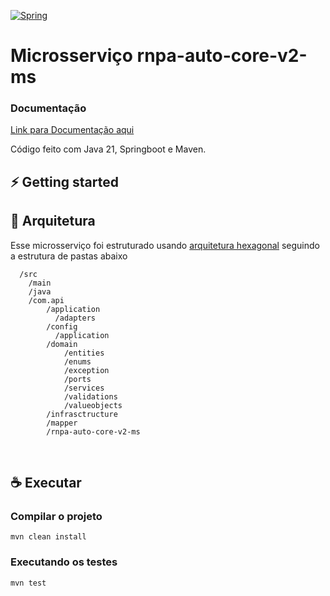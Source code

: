 [![Spring](https://img.shields.io/badge/-Spring-%236DB33F?logo=Spring&logoColor=%23FFF)](https://spring.io/)

# Microsserviço rnpa-auto-core-v2-ms

### Documentação

[Link para Documentação aqui](https://sensedia.atlassian.net/wiki/spaces/C/pages/4264296475/rnpa-auto-core-v2-ms)

Código feito com Java 21, Springboot e Maven.


## ⚡ Getting started
## 📐 Arquitetura

Esse microsserviço foi estruturado
usando [arquitetura hexagonal](<https://en.wikipedia.org/wiki/Hexagonal_architecture_(software)#:~:text=The%20hexagonal%20architecture%2C%20or%20ports,means%20of%20ports%20and%20adapters.>)
seguindo a estrutura de pastas abaixo

```
  /src
    /main
    /java
    /com.api
        /application
          /adapters
        /config
          /application
        /domain
            /entities
            /enums
            /exception
            /ports
            /services
            /validations
            /valueobjects
        /infrasctructure
        /mapper
        /rnpa-auto-core-v2-ms
```

<br/>

## ☕ Executar

### Compilar o projeto

```
mvn clean install
```
### Executando os **testes**

```sh
mvn test
```